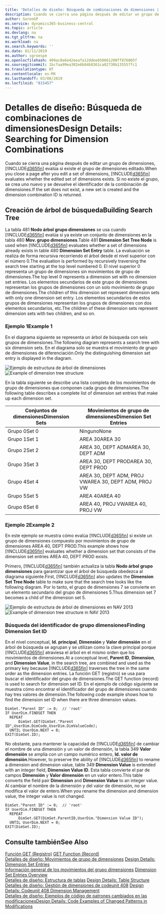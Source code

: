 ```yaml
---
title: 'Detalles de diseño: Búsqueda de combinaciones de dimensiones | Documentos de Microsoft'
description: Cuando se cierra una página después de editar un grupo de dimensiones, Business Central evalúa si existe el grupo de dimensiones editado. Si no existe el grupo, se crea uno nuevo y se devuelve el identificador de la combinación de dimensiones.
author: SorenGP
ms.service: dynamics365-business-central
ms.topic: article
ms.devlang: na
ms.tgt_pltfrm: na
ms.workload: na
ms.search.keywords: ''
ms.date: 02/11/2019
ms.author: sgroespe
ms.openlocfilehash: 499ac8e6e42eeafa12ddee650661200ff876805f
ms.sourcegitcommit: 1bcfaa99ea302e6b84b8361ca02730b135557fc1
ms.translationtype: HT
ms.contentlocale: es-MX
ms.lasthandoff: 03/08/2019
ms.locfileid: "815457"
---
```

# <a name="design-details-searching-for-dimension-combinations"></a><span data-ttu-id="0cd17-104">Detalles de diseño: Búsqueda de combinaciones de dimensiones</span><span class="sxs-lookup"><span data-stu-id="0cd17-104">Design Details: Searching for Dimension Combinations</span></span>
<span data-ttu-id="0cd17-105">Cuando se cierra una página después de editar un grupo de dimensiones, [!INCLUDE[d365fin](includes/d365fin_md.md)] evalúa si existe el grupo de dimensiones editado.</span><span class="sxs-lookup"><span data-stu-id="0cd17-105">When you close a page after you edit a set of dimensions, [!INCLUDE[d365fin](includes/d365fin_md.md)] evaluates whether the edited set of dimensions exists.</span></span> <span data-ttu-id="0cd17-106">Si no existe el grupo, se crea uno nuevo y se devuelve el identificador de la combinación de dimensiones.</span><span class="sxs-lookup"><span data-stu-id="0cd17-106">If the set does not exist, a new set is created and the dimension combination ID is returned.</span></span>  

## <a name="building-search-tree"></a><span data-ttu-id="0cd17-107">Creación de árbol de búsqueda</span><span class="sxs-lookup"><span data-stu-id="0cd17-107">Building Search Tree</span></span>  
 <span data-ttu-id="0cd17-108">La tabla 481 **Nodo árbol grupo dimensiones** se usa cuando [!INCLUDE[d365fin](includes/d365fin_md.md)] evalúa si ya existe un conjunto de dimensiones en la tabla 480 **Mov. grupo dimensiones**.</span><span class="sxs-lookup"><span data-stu-id="0cd17-108">Table 481 **Dimension Set Tree Node** is used when [!INCLUDE[d365fin](includes/d365fin_md.md)] evaluates whether a set of dimensions already exists in table 480 **Dimension Set Entry** table.</span></span> <span data-ttu-id="0cd17-109">La evaluación se realiza de forma recursiva recorriendo el árbol desde el nivel superior con el número 0.</span><span class="sxs-lookup"><span data-stu-id="0cd17-109">The evaluation is performed by recursively traversing the search tree starting at the top level numbered 0.</span></span> <span data-ttu-id="0cd17-110">El nivel superior 0 representa un grupo de dimensiones sin movimientos de grupo de dimensiones.</span><span class="sxs-lookup"><span data-stu-id="0cd17-110">The top level 0 represents a dimension set with no dimension set entries.</span></span> <span data-ttu-id="0cd17-111">Los elementos secundarios de este grupo de dimensiones representan los grupos de dimensiones con un solo movimiento de grupo de dimensiones.</span><span class="sxs-lookup"><span data-stu-id="0cd17-111">The children of this dimension set represent dimension sets with only one dimension set entry.</span></span> <span data-ttu-id="0cd17-112">Los elementos secundarios de estos grupos de dimensiones representan los grupos de dimensiones con dos elementos secundarios, etc.</span><span class="sxs-lookup"><span data-stu-id="0cd17-112">The children of these dimension sets represent dimension sets with two children, and so on.</span></span>  

### <a name="example-1"></a><span data-ttu-id="0cd17-113">Ejemplo 1</span><span class="sxs-lookup"><span data-stu-id="0cd17-113">Example 1</span></span>  
 <span data-ttu-id="0cd17-114">En el diagrama siguiente se representa un árbol de búsqueda con seis grupos de dimensiones.</span><span class="sxs-lookup"><span data-stu-id="0cd17-114">The following diagram represents a search tree with six dimension sets.</span></span> <span data-ttu-id="0cd17-115">En el diagrama solo se muestra el movimiento de grupo de dimensiones de diferenciación.</span><span class="sxs-lookup"><span data-stu-id="0cd17-115">Only the distinguishing dimension set entry is displayed in the diagram.</span></span>  

 <span data-ttu-id="0cd17-116">![Ejemplo de estructura de árbol de dimensiones](media/nav2013_dimension_tree.png "Ejemplo de estructura de árbol de dimensiones")</span><span class="sxs-lookup"><span data-stu-id="0cd17-116">![Example of dimension tree structure](media/nav2013_dimension_tree.png "Example of dimension tree structure")</span></span>  

 <span data-ttu-id="0cd17-117">En la tabla siguiente se describe una lista completa de los movimientos de grupo de dimensiones que componen cada grupo de dimensiones.</span><span class="sxs-lookup"><span data-stu-id="0cd17-117">The following table describes a complete list of dimension set entries that make up each dimension set.</span></span>  

|<span data-ttu-id="0cd17-118">Conjuntos de dimensiones</span><span class="sxs-lookup"><span data-stu-id="0cd17-118">Dimension Sets</span></span>|<span data-ttu-id="0cd17-119">Movimientos de grupo de dimensiones</span><span class="sxs-lookup"><span data-stu-id="0cd17-119">Dimension Set Entries</span></span>|  
|--------------------|---------------------------|  
|<span data-ttu-id="0cd17-120">Grupo 0</span><span class="sxs-lookup"><span data-stu-id="0cd17-120">Set 0</span></span>|<span data-ttu-id="0cd17-121">Ninguno</span><span class="sxs-lookup"><span data-stu-id="0cd17-121">None</span></span>|  
|<span data-ttu-id="0cd17-122">Grupo 1</span><span class="sxs-lookup"><span data-stu-id="0cd17-122">Set 1</span></span>|<span data-ttu-id="0cd17-123">AREA 30</span><span class="sxs-lookup"><span data-stu-id="0cd17-123">AREA 30</span></span>|  
|<span data-ttu-id="0cd17-124">Grupo 2</span><span class="sxs-lookup"><span data-stu-id="0cd17-124">Set 2</span></span>|<span data-ttu-id="0cd17-125">AREA 30, DEPT ADM</span><span class="sxs-lookup"><span data-stu-id="0cd17-125">AREA 30, DEPT ADM</span></span>|  
|<span data-ttu-id="0cd17-126">Grupo 3</span><span class="sxs-lookup"><span data-stu-id="0cd17-126">Set 3</span></span>|<span data-ttu-id="0cd17-127">AREA 30, DEPT PROD</span><span class="sxs-lookup"><span data-stu-id="0cd17-127">AREA 30, DEPT PROD</span></span>|  
|<span data-ttu-id="0cd17-128">Grupo 4</span><span class="sxs-lookup"><span data-stu-id="0cd17-128">Set 4</span></span>|<span data-ttu-id="0cd17-129">AREA 30, DEPT ADM, PROJ VW</span><span class="sxs-lookup"><span data-stu-id="0cd17-129">AREA 30, DEPT ADM, PROJ VW</span></span>|  
|<span data-ttu-id="0cd17-130">Grupo 5</span><span class="sxs-lookup"><span data-stu-id="0cd17-130">Set 5</span></span>|<span data-ttu-id="0cd17-131">AREA 40</span><span class="sxs-lookup"><span data-stu-id="0cd17-131">AREA 40</span></span>|  
|<span data-ttu-id="0cd17-132">Grupo 6</span><span class="sxs-lookup"><span data-stu-id="0cd17-132">Set 6</span></span>|<span data-ttu-id="0cd17-133">AREA 40, PROJ VW</span><span class="sxs-lookup"><span data-stu-id="0cd17-133">AREA 40, PROJ VW</span></span>|  

### <a name="example-2"></a><span data-ttu-id="0cd17-134">Ejemplo 2</span><span class="sxs-lookup"><span data-stu-id="0cd17-134">Example 2</span></span>  
 <span data-ttu-id="0cd17-135">En este ejemplo se muestra cómo evalúa [!INCLUDE[d365fin](includes/d365fin_md.md)] si existe un grupo de dimensiones compuesto por movimientos de grupo de dimensiones AREA 40, DEPT PROD.</span><span class="sxs-lookup"><span data-stu-id="0cd17-135">This example shows how [!INCLUDE[d365fin](includes/d365fin_md.md)] evaluates whether a dimension set that consists of the dimension set entries AREA 40, DEPT PROD exists.</span></span>  

 <span data-ttu-id="0cd17-136">Primero, [!INCLUDE[d365fin](includes/d365fin_md.md)] también actualiza la tabla **Nodo árbol grupo dimensiones** para garantizar que el árbol de búsqueda obedezca al diagrama siguiente.</span><span class="sxs-lookup"><span data-stu-id="0cd17-136">First, [!INCLUDE[d365fin](includes/d365fin_md.md)] also updates the **Dimension Set Tree Node** table to make sure that the search tree looks like the following diagram.</span></span> <span data-ttu-id="0cd17-137">Por lo tanto, el grupo de dimensiones 7 se convierte en un elemento secundario del grupo de dimensiones 5.</span><span class="sxs-lookup"><span data-stu-id="0cd17-137">Thus dimension set 7 becomes a child of the dimension set 5.</span></span>  

 <span data-ttu-id="0cd17-138">![Ejemplo de estructura de árbol de dimensiones en NAV 2013](media/nav2013_dimension_tree_example2.png "Ejemplo de estructura de árbol de dimensiones en NAV 2013")</span><span class="sxs-lookup"><span data-stu-id="0cd17-138">![Example of dimension tree structure in NAV 2013](media/nav2013_dimension_tree_example2.png "Example of dimension tree structure in NAV 2013")</span></span>  

### <a name="finding-dimension-set-id"></a><span data-ttu-id="0cd17-139">Búsqueda del identificador de grupo dimensiones</span><span class="sxs-lookup"><span data-stu-id="0cd17-139">Finding Dimension Set ID</span></span>  
 <span data-ttu-id="0cd17-140">En el nivel conceptual, **Id. principal**, **Dimensión** y **Valor dimensión** en el árbol de búsqueda se agrupan y se utilizan como la clave principal porque [!INCLUDE[d365fin](includes/d365fin_md.md)] atraviesa el árbol en el mismo orden que los movimientos de dimensiones.</span><span class="sxs-lookup"><span data-stu-id="0cd17-140">At a conceptual level, **Parent ID**, **Dimension**, and **Dimension Value**, in the search tree, are combined and used as the primary key because [!INCLUDE[d365fin](includes/d365fin_md.md)] traverses the tree in the same order as the dimension entries.</span></span> <span data-ttu-id="0cd17-141">La función GET (registro) se usa para buscar el identificador del grupo de dimensiones.</span><span class="sxs-lookup"><span data-stu-id="0cd17-141">The GET function (record) is used to search for dimension set ID.</span></span> <span data-ttu-id="0cd17-142">En el ejemplo de código siguiente se muestra cómo encontrar el identificador del grupo de dimensiones cuando hay tres valores de dimensión.</span><span class="sxs-lookup"><span data-stu-id="0cd17-142">The following code example shows how to find the dimension set ID when there are three dimension values.</span></span>  

```  
DimSet."Parent ID" := 0;  // 'root'  
IF UserDim.FINDSET THEN  
  REPEAT  
      DimSet.GET(DimSet."Parent ID",UserDim.DimCode,UserDim.DimValueCode);  
  UNTIL UserDim.NEXT = 0;  
EXIT(DimSet.ID);  

```  

 <span data-ttu-id="0cd17-143">No obstante, para mantener la capacidad de [!INCLUDE[d365fin](includes/d365fin_md.md)] de cambiar el nombre de una dimensión y un valor de dimensión, la tabla 349 **Valor dimensión** se amplía con un campo numérico entero, **Id. valor de dimensión**.</span><span class="sxs-lookup"><span data-stu-id="0cd17-143">However, to preserve the ability of [!INCLUDE[d365fin](includes/d365fin_md.md)] to rename a dimension and dimension value, table 349 **Dimension Value** is extended with an integer field, **Dimension Value ID**.</span></span> <span data-ttu-id="0cd17-144">Esta tabla convierte el par de campos **Dimensión** y **Valor dimensión** en un valor entero.</span><span class="sxs-lookup"><span data-stu-id="0cd17-144">This table converts the field pair **Dimension** and **Dimension Value** to an integer value.</span></span> <span data-ttu-id="0cd17-145">Al cambiar el nombre de la dimensión y del valor de dimensión, no se modifica el valor de entero.</span><span class="sxs-lookup"><span data-stu-id="0cd17-145">When you rename the dimension and dimension value, the integer value is not changed.</span></span>  

```  
DimSet."Parent ID" := 0;  // 'root'  
IF UserDim.FINDSET THEN  
  REPEAT  
      DimSet.GET(DimSet.ParentID,UserDim."Dimension Value ID");  
  UNTIL UserDim.NEXT = 0;  
EXIT(DimSet.ID);  

```  

## <a name="see-also"></a><span data-ttu-id="0cd17-146">Consulte también</span><span class="sxs-lookup"><span data-stu-id="0cd17-146">See Also</span></span>  
 <span data-ttu-id="0cd17-147">[Función GET (Registro)](/dynamics-nav/GET-Function--Record-)  </span><span class="sxs-lookup"><span data-stu-id="0cd17-147">[GET Function (Record)](/dynamics-nav/GET-Function--Record-)  </span></span>  
 <span data-ttu-id="0cd17-148">[Detalles de diseño: Movimientos de grupo de dimensiones](design-details-dimension-set-entries.md) </span><span class="sxs-lookup"><span data-stu-id="0cd17-148">[Design Details: Dimension Set Entries](design-details-dimension-set-entries.md) </span></span>  
 <span data-ttu-id="0cd17-149">[Información general de los movimientos del grupo dimensiones](design-details-dimension-set-entries-overview.md) </span><span class="sxs-lookup"><span data-stu-id="0cd17-149">[Dimension Set Entries Overview](design-details-dimension-set-entries-overview.md) </span></span>  
 <span data-ttu-id="0cd17-150">[Detalles de diseño: Estructura de tablas](design-details-table-structure.md) </span><span class="sxs-lookup"><span data-stu-id="0cd17-150">[Design Details: Table Structure](design-details-table-structure.md) </span></span>  
 <span data-ttu-id="0cd17-151">[Detalles de diseño: Gestión de dimensiones de codeunit 408](design-details-codeunit-408-dimension-management.md) </span><span class="sxs-lookup"><span data-stu-id="0cd17-151">[Design Details: Codeunit 408 Dimension Management](design-details-codeunit-408-dimension-management.md) </span></span>  
 [<span data-ttu-id="0cd17-152">Detalles de diseño: Ejemplos de código de patrones cambiados en las modificaciones</span><span class="sxs-lookup"><span data-stu-id="0cd17-152">Design Details: Code Examples of Changed Patterns in Modifications</span></span>](design-details-code-examples-of-changed-patterns-in-modifications.md)
